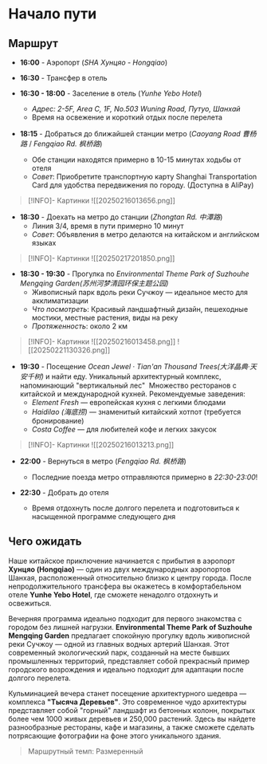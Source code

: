 # Начало пути

## Маршрут

- **16:00** - Аэропорт (*SHA Хунцяо - Hongqiao*)

- **16:30** - Трансфер в отель

- **16:30 - 18:00** - Заселение в отель (*Yunhe Yebo Hotel*)
	- _Адрес: 2-5F, Area C, 1F, No.503 Wuning Road, Путуо, Шанхай_ 
	- Время на освежение и короткий отдых после перелета

- **18:15** - Добраться до ближайшей станции метро (*Caoyang Road 曹杨路* / *Fengqiao Rd. 枫桥路*)
	- Обе станции находятся примерно в 10-15 минутах ходьбы от отеля
	- *Совет*: Приобретите транспортную карту Shanghai Transportation Card для удобства передвижения по городу. (Доступна в AliPay)
> [!INFO]- Картинки
> ![[20250216013656.png]]

- **18:30** - Доехать на метро до станции (*Zhongtan Rd. 中潭路*) 
	- Линия 3/4, время в пути примерно 10 минут
	- *Совет*: Объявления в метро делаются на китайском и английском языках
> [!INFO]- Картинки
> ![[20250217201850.png]]

- **18:30 - 19:30** - Прогулка по *Environmental Theme Park of Suzhouhe Mengqing Garden(苏州河梦清园环保主题公园)*
	- Живописный парк вдоль реки Сучжоу — идеальное место для акклиматизации
	- *Что посмотреть*: Красивый ландшафтный дизайн, пешеходные мостики, местные растения, виды на реку
	- *Протяженность*: около 2 км
> [!INFO]- Картинки
> ![[20250216013458.png]]
> ![[20250221130326.png]]

- **19:30** - Посещение *Ocean Jewel · Tian'an Thousand Trees(大洋晶典·天安千树)* и найти еду. Уникальный архитектурный комплекс, напоминающий "вертикальный лес"  Множество ресторанов с китайской и международной кухней. Рекомендуемые заведения:
	- *Element Fresh* — европейская кухня с легкими блюдами
	- *Haidilao (海底捞)* — знаменитый китайский хотпот (требуется бронирование)
	- *Costa Coffee* — для любителей кофе и легких закусок
> [!INFO]- Картинки
> ![[20250216013213.png]]

- **22:00** - Вернуться в метро (*Fengqiao Rd. 枫桥路*)
	- Последние поезда метро отправляются примерно в *22:30-23:00*!
	
- **22:30** - Добрать до отеля
	- Время отдохнуть после долгого перелета и подготовиться к насыщенной программе следующего дня
## Чего ожидать

Наше китайское приключение начинается с прибытия в аэропорт **Хунцяо (Hongqiao)** — один из двух международных аэропортов Шанхая, расположенный относительно близко к центру города. После непродолжительного трансфера вы окажетесь в комфортабельном отеле **Yunhe Yebo Hotel**, где сможете ненадолго отдохнуть и освежиться.

Вечерняя программа идеально подходит для первого знакомства с городом без лишней нагрузки. **Environmental Theme Park of Suzhouhe Mengqing Garden** предлагает спокойную прогулку вдоль живописной реки Сучжоу — одной из главных водных артерий Шанхая. Этот современный экологический парк, созданный на месте бывших промышленных территорий, представляет собой прекрасный пример городского возрождения и идеально подходит для адаптации после долгого перелета.

Кульминацией вечера станет посещение архитектурного шедевра — комплекса **"Тысяча Деревьев"**. Это современное чудо архитектуры представляет собой "горный" ландшафт из бетонных колонн, покрытых более чем 1000 живых деревьев и 250,000 растений. Здесь вы найдете разнообразные рестораны, кафе и магазины, а также сможете сделать потрясающие фотографии на фоне этого уникального здания.

 >Маршрутный темп: Размеренный
